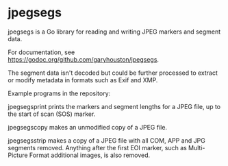 # jpegsegs
jpegsegs is a Go library for reading and writing JPEG markers and segment data.

For documentation, see https://godoc.org/github.com/garyhouston/jpegsegs.

The segment data isn't decoded but could be further processed to extract
or modify metadata in formats such as Exif and XMP.

Example programs in the repository:

jpegsegsprint prints the markers and segment lengths for a JPEG file, up to the start of scan (SOS) marker.

jpegsegscopy makes an unmodified copy of a JPEG file.

jpegsegsstrip makes a copy of a JPEG file with all COM, APP and JPG segments removed. Anything after the first EOI marker, such as Multi-Picture Format additional images, is also removed.

